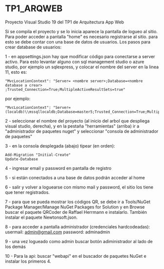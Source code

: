 # TP1_ARQWEB
Proyecto Visual Studio 19 del TP1 de Arquitectura App Web

Si se compila el proyecto y se lo inicia aparece la pantalla de logueo al sitio.
Para poder acceder a pantalla "home" es necesario registrarse al sitio. para esto se debe contar con una base de datos de usuarios.
Los pasos para crear database de usuarios:

1 - en appsettings.json hay que modificar código para conectarse a server activo. Para esto levantar alguno con sql management studio o azure studio, por ejemplo un sqlexpress, y
 colocar el nombre del server en la linea 11, esto es:
	  
   
   
    "MvcLocationContext": "Server= <nombre server>;Database=<nombre database a crear> ;Trusted_Connection=True;MultipleActiveResultSets=true"
  

por ejemplo:	

	
    
    "MvcLocationContext": "Server=(localdb)\\mssqllocaldb;Database=master5;Trusted_Connection=True;MultipleActiveResultSets=true"
  

2 - seleccionar el nombre del proyecto (al inicio del arbol que despliega visual studio, derecha), y en la pestaña "herramientas" (arriba) ir a "administrador de paquetes nuget"
y seleccionar "consola de administrador de paquetes"

3 - en la consola desplegada (abajo) tipear (en orden):

  	Add-Migration "Initial-Create"
    Update-Database

 

4 - ingresar email y password en pantalla de registro

5 - si están conectados a una base de datos podrán acceder al home

6 - salir y volver a loguearse con mismo mail y password, el sitio los tiene que tener registrados.

7 - para que se pueda mostrar los códigos QR, se debe ir a Tools/NuGet Package Manager/Manage NuGet Packages for Solution
y en Browse buscar el paquete QRCoder de Raffael Herrmann e instalarlo. También instalar el paquete Newtonsoft.json.

8 - para acceder a pantalla administrador (credenciales hardcodeadas):
	usermail: admin@gmail.com
	password: adminadmin

9 - una vez logueado como admin buscar botón adiministrador al lado de los demás

10 - Para la api: buscar "webapi" en el buscador de paquetes NuGet e instalar los primeros 4.
